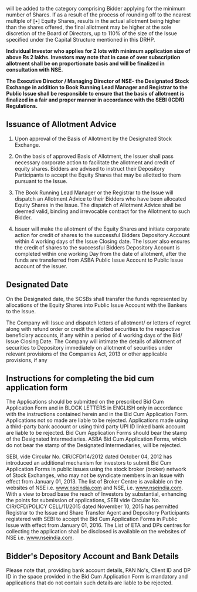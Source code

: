will be added to the category comprising Bidder applying for the minimum number of Shares. If as a result of the process of rounding off to the nearest multiple of [•] Equity Shares, results in the actual allotment being higher than the shares offered, the final allotment may be higher at the sole discretion of the Board of Directors, up to 110% of the size of the Issue specified under the Capital Structure mentioned in this DRHP.

**Individual Investor who applies for 2 lots with minimum application size of above Rs 2 lakhs. Investors may note that in case of over subscription allotment shall be on proportionate basis and will be finalized in consultation with NSE.**

**The Executive Director / Managing Director of NSE- the Designated Stock Exchange in addition to Book Running Lead Manager and Registrar to the Public Issue shall be responsible to ensure that the basis of allotment is finalized in a fair and proper manner in accordance with the SEBI (ICDR) Regulations.**

## Issuance of Allotment Advice

1. Upon approval of the Basis of Allotment by the Designated Stock Exchange.

2. On the basis of approved Basis of Allotment, the Issuer shall pass necessary corporate action to facilitate the allotment and credit of equity shares. Bidders are advised to instruct their Depository Participants to accept the Equity Shares that may be allotted to them pursuant to the Issue.

3. The Book Running Lead Manager or the Registrar to the Issue will dispatch an Allotment Advice to their Bidders who have been allocated Equity Shares in the Issue. The dispatch of Allotment Advice shall be deemed valid, binding and irrevocable contract for the Allotment to such Bidder.

4. Issuer will make the allotment of the Equity Shares and initiate corporate action for credit of shares to the successful Bidders Depository Account within 4 working days of the Issue Closing date. The Issuer also ensures the credit of shares to the successful Bidders Depository Account is completed within one working Day from the date of allotment, after the funds are transferred from ASBA Public Issue Account to Public Issue account of the issuer.

## Designated Date

On the Designated date, the SCSBs shall transfer the funds represented by allocations of the Equity Shares into Public Issue Account with the Bankers to the Issue.

The Company will Issue and dispatch letters of allotment/ or letters of regret along with refund order or credit the allotted securities to the respective beneficiary accounts, if any within a period of 4 working days of the Bid/ Issue Closing Date. The Company will intimate the details of allotment of securities to Depository immediately on allotment of securities under relevant provisions of the Companies Act, 2013 or other applicable provisions, if any

## Instructions for completing the bid cum application form

The Applications should be submitted on the prescribed Bid Cum Application Form and in BLOCK LETTERS in ENGLISH only in accordance with the instructions contained herein and in the Bid Cum Application Form. Applications not so made are liable to be rejected. Applications made using a third-party bank account or using third party UPI ID linked bank account are liable to be rejected. Bid Cum Application Forms should bear the stamp of the Designated Intermediaries. ASBA Bid Cum Application Forms, which do not bear the stamp of the Designated Intermediaries, will be rejected.

SEBI, vide Circular No. CIR/CFD/14/2012 dated October 04, 2012 has introduced an additional mechanism for investors to submit Bid Cum Application Forms in public issues using the stock broker (broker) network of Stock Exchanges, who may not be syndicate members in an Issue with effect from January 01, 2013. The list of Broker Centre is available on the websites of NSE i.e. www.nseindia.com and NSE, i.e. www.nseindia.com. With a view to broad base the reach of Investors by substantial, enhancing the points for submission of applications, SEBI vide Circular No. CIR/CFD/POLICY CELL/11/2015 dated November 10, 2015 has permitted Registrar to the Issue and Share Transfer Agent and Depository Participants registered with SEBI to accept the Bid Cum Application Forms in Public Issue with effect from January 01, 2016. The List of ETA and DPs centres for collecting the application shall be disclosed is available on the websites of NSE i.e. www.nseindia.com.

## Bidder's Depository Account and Bank Details

Please note that, providing bank account details, PAN No's, Client ID and DP ID in the space provided in the Bid Cum Application Form is mandatory and applications that do not contain such details are liable to be rejected.